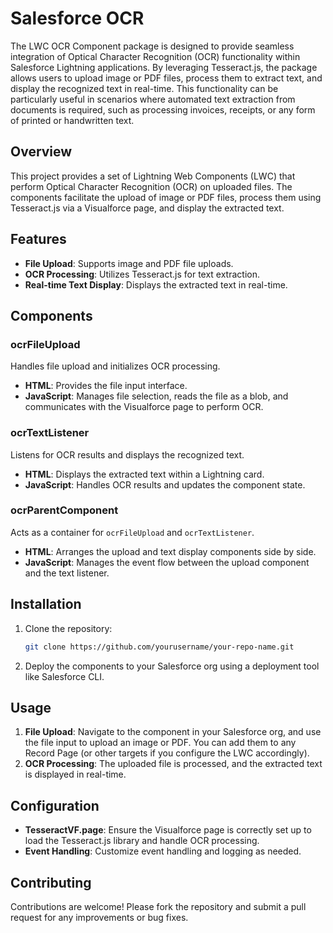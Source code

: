 # Salesforce OCR
The LWC OCR Component package is designed to provide seamless integration of Optical Character Recognition (OCR) functionality within Salesforce Lightning applications. By leveraging Tesseract.js, the package allows users to upload image or PDF files, process them to extract text, and display the recognized text in real-time. This functionality can be particularly useful in scenarios where automated text extraction from documents is required, such as processing invoices, receipts, or any form of printed or handwritten text.

## Overview
This project provides a set of Lightning Web Components (LWC) that perform Optical Character Recognition (OCR) on uploaded files. The components facilitate the upload of image or PDF files, process them using Tesseract.js via a Visualforce page, and display the extracted text.

## Features
- **File Upload**: Supports image and PDF file uploads.
- **OCR Processing**: Utilizes Tesseract.js for text extraction.
- **Real-time Text Display**: Displays the extracted text in real-time.

## Components
### ocrFileUpload
Handles file upload and initializes OCR processing.
- **HTML**: Provides the file input interface.
- **JavaScript**: Manages file selection, reads the file as a blob, and communicates with the Visualforce page to perform OCR.

### ocrTextListener
Listens for OCR results and displays the recognized text.
- **HTML**: Displays the extracted text within a Lightning card.
- **JavaScript**: Handles OCR results and updates the component state.

### ocrParentComponent
Acts as a container for `ocrFileUpload` and `ocrTextListener`.
- **HTML**: Arranges the upload and text display components side by side.
- **JavaScript**: Manages the event flow between the upload component and the text listener.

## Installation
1. Clone the repository:
    ```bash
    git clone https://github.com/yourusername/your-repo-name.git
    ```
2. Deploy the components to your Salesforce org using a deployment tool like Salesforce CLI.

## Usage
1. **File Upload**: Navigate to the component in your Salesforce org, and use the file input to upload an image or PDF. You can add them to any Record Page (or other targets if you configure the LWC accordingly).
2. **OCR Processing**: The uploaded file is processed, and the extracted text is displayed in real-time.

## Configuration
- **TesseractVF.page**: Ensure the Visualforce page is correctly set up to load the Tesseract.js library and handle OCR processing.
- **Event Handling**: Customize event handling and logging as needed.

## Contributing
Contributions are welcome! Please fork the repository and submit a pull request for any improvements or bug fixes.
